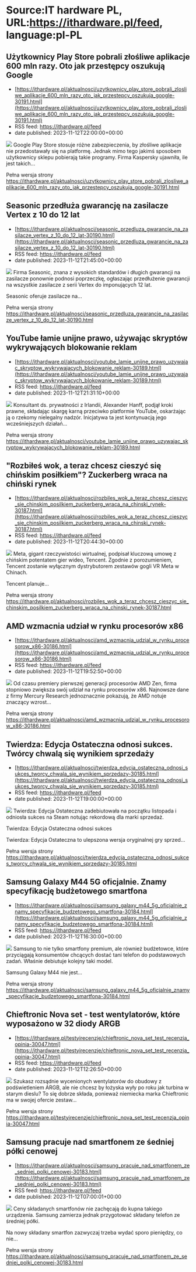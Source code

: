 # Source:IT hardware PL, URL:https://ithardware.pl/feed, language:pl-PL

## Użytkownicy Play Store pobrali złośliwe aplikacje 600 mln razy. Oto jak przestępcy oszukują Google
 - [https://ithardware.pl/aktualnosci/uzytkownicy_play_store_pobrali_zlosliwe_aplikacje_600_mln_razy_oto_jak_przestepcy_oszukuja_google-30191.html](https://ithardware.pl/aktualnosci/uzytkownicy_play_store_pobrali_zlosliwe_aplikacje_600_mln_razy_oto_jak_przestepcy_oszukuja_google-30191.html)
 - RSS feed: https://ithardware.pl/feed
 - date published: 2023-11-12T22:00:00+00:00

<img src="https://ithardware.pl/artykuly/min/30191_1.jpg" />            Google Play Store stosuje r&oacute;żne zabezpieczenia, by złośliwe aplikacje nie przedostawały się na platformę. Jednak mimo tego jakimś sposobem użytkownicy sklepu pobierają takie programy. Firma Kaspersky ujawniła, ile jest takich...
            <p>Pełna wersja strony <a href="https://ithardware.pl/aktualnosci/uzytkownicy_play_store_pobrali_zlosliwe_aplikacje_600_mln_razy_oto_jak_przestepcy_oszukuja_google-30191.html">https://ithardware.pl/aktualnosci/uzytkownicy_play_store_pobrali_zlosliwe_aplikacje_600_mln_razy_oto_jak_przestepcy_oszukuja_google-30191.html</a></p>

## Seasonic przedłuża gwarancję na zasilacze Vertex z 10 do 12 lat
 - [https://ithardware.pl/aktualnosci/seasonic_przedluza_gwarancje_na_zasilacze_vertex_z_10_do_12_lat-30190.html](https://ithardware.pl/aktualnosci/seasonic_przedluza_gwarancje_na_zasilacze_vertex_z_10_do_12_lat-30190.html)
 - RSS feed: https://ithardware.pl/feed
 - date published: 2023-11-12T21:45:00+00:00

<img src="https://ithardware.pl/artykuly/min/30190_1.jpg" />            Firma Seasonic, znana z wysokich standard&oacute;w i długich gwarancji na zasilacze&nbsp;ponownie podnosi poprzeczkę, ogłaszając przedłużenie gwarancji na wszystkie zasilacze z serii Vertex do imponujących 12 lat.

Seasonic oferuje zasilacze na...
            <p>Pełna wersja strony <a href="https://ithardware.pl/aktualnosci/seasonic_przedluza_gwarancje_na_zasilacze_vertex_z_10_do_12_lat-30190.html">https://ithardware.pl/aktualnosci/seasonic_przedluza_gwarancje_na_zasilacze_vertex_z_10_do_12_lat-30190.html</a></p>

## YouTube łamie unijne prawo, używając skryptów wykrywających blokowanie reklam
 - [https://ithardware.pl/aktualnosci/youtube_lamie_unijne_prawo_uzywajac_skryptow_wykrywajacych_blokowanie_reklam-30189.html](https://ithardware.pl/aktualnosci/youtube_lamie_unijne_prawo_uzywajac_skryptow_wykrywajacych_blokowanie_reklam-30189.html)
 - RSS feed: https://ithardware.pl/feed
 - date published: 2023-11-12T21:31:10+00:00

<img src="https://ithardware.pl/artykuly/min/30189_1.png" />            Konsultant ds. prywatności z Irlandii, Alexander Hanff, podjął kroki prawne, składając skargę karną przeciwko platformie YouTube, oskarżając ją o rzekomy nielegalny nadz&oacute;r. Inicjatywa ta jest kontynuacją jego wcześniejszych działań...
            <p>Pełna wersja strony <a href="https://ithardware.pl/aktualnosci/youtube_lamie_unijne_prawo_uzywajac_skryptow_wykrywajacych_blokowanie_reklam-30189.html">https://ithardware.pl/aktualnosci/youtube_lamie_unijne_prawo_uzywajac_skryptow_wykrywajacych_blokowanie_reklam-30189.html</a></p>

## "Rozbiłeś wok, a teraz chcesz cieszyć się chińskim posiłkiem"? Zuckerberg wraca na chiński rynek
 - [https://ithardware.pl/aktualnosci/rozbiles_wok_a_teraz_chcesz_cieszyc_sie_chinskim_posilkiem_zuckerberg_wraca_na_chinski_rynek-30187.html](https://ithardware.pl/aktualnosci/rozbiles_wok_a_teraz_chcesz_cieszyc_sie_chinskim_posilkiem_zuckerberg_wraca_na_chinski_rynek-30187.html)
 - RSS feed: https://ithardware.pl/feed
 - date published: 2023-11-12T20:44:30+00:00

<img src="https://ithardware.pl/artykuly/min/30187_1.jpg" />            Meta, gigant&nbsp;rzeczywistości wirtualnej, podpisał kluczową umowę z chińskim potentatem gier wideo, Tencent. Zgodnie z porozumieniem, Tencent zostanie wyłącznym dystrybutorem zestaw&oacute;w gogli VR&nbsp;Meta w Chinach.

Tencent planuje...
            <p>Pełna wersja strony <a href="https://ithardware.pl/aktualnosci/rozbiles_wok_a_teraz_chcesz_cieszyc_sie_chinskim_posilkiem_zuckerberg_wraca_na_chinski_rynek-30187.html">https://ithardware.pl/aktualnosci/rozbiles_wok_a_teraz_chcesz_cieszyc_sie_chinskim_posilkiem_zuckerberg_wraca_na_chinski_rynek-30187.html</a></p>

## AMD wzmacnia udział w rynku procesorów x86
 - [https://ithardware.pl/aktualnosci/amd_wzmacnia_udzial_w_rynku_procesorow_x86-30186.html](https://ithardware.pl/aktualnosci/amd_wzmacnia_udzial_w_rynku_procesorow_x86-30186.html)
 - RSS feed: https://ithardware.pl/feed
 - date published: 2023-11-12T19:52:50+00:00

<img src="https://ithardware.pl/artykuly/min/30186_1.jpg" />            Od czasu premiery pierwszej generacji procesor&oacute;w AMD Zen, firma stopniowo zwiększa sw&oacute;j udział na rynku procesor&oacute;w x86. Najnowsze dane z firmy Mercury Research jednoznacznie pokazują, że AMD notuje znaczący wzrost...
            <p>Pełna wersja strony <a href="https://ithardware.pl/aktualnosci/amd_wzmacnia_udzial_w_rynku_procesorow_x86-30186.html">https://ithardware.pl/aktualnosci/amd_wzmacnia_udzial_w_rynku_procesorow_x86-30186.html</a></p>

## Twierdza: Edycja Ostateczna odnosi sukces. Twórcy chwalą się wynikiem sprzedaży
 - [https://ithardware.pl/aktualnosci/twierdza_edycja_ostateczna_odnosi_sukces_tworcy_chwala_sie_wynikiem_sprzedazy-30185.html](https://ithardware.pl/aktualnosci/twierdza_edycja_ostateczna_odnosi_sukces_tworcy_chwala_sie_wynikiem_sprzedazy-30185.html)
 - RSS feed: https://ithardware.pl/feed
 - date published: 2023-11-12T19:00:00+00:00

<img src="https://ithardware.pl/artykuly/min/30185_1.jpg" />            Twierdza: Edycja Ostateczna zadebiutowała na początku listopada i odniosła sukces na Steam notując rekordową dla marki sprzedaż.

Twierdza: Edycja Ostateczna odnosi sukces

Twierdza: Edycja Ostateczna to ulepszona wersja oryginalnej gry sprzed...
            <p>Pełna wersja strony <a href="https://ithardware.pl/aktualnosci/twierdza_edycja_ostateczna_odnosi_sukces_tworcy_chwala_sie_wynikiem_sprzedazy-30185.html">https://ithardware.pl/aktualnosci/twierdza_edycja_ostateczna_odnosi_sukces_tworcy_chwala_sie_wynikiem_sprzedazy-30185.html</a></p>

## Samsung Galaxy M44 5G oficjalnie. Znamy specyfikację budżetowego smartfona
 - [https://ithardware.pl/aktualnosci/samsung_galaxy_m44_5g_oficjalnie_znamy_specyfikacje_budzetowego_smartfona-30184.html](https://ithardware.pl/aktualnosci/samsung_galaxy_m44_5g_oficjalnie_znamy_specyfikacje_budzetowego_smartfona-30184.html)
 - RSS feed: https://ithardware.pl/feed
 - date published: 2023-11-12T16:30:00+00:00

<img src="https://ithardware.pl/artykuly/min/30184_1.jpg" />            Samsung to nie tylko smartfony premium, ale r&oacute;wnież budżetowce, kt&oacute;re przyciągają konsument&oacute;w chcących dostać tani telefon do podstawowych zadań. Właśnie debiutuje kolejny taki model.

Samsung&nbsp;Galaxy M44 nie jest...
            <p>Pełna wersja strony <a href="https://ithardware.pl/aktualnosci/samsung_galaxy_m44_5g_oficjalnie_znamy_specyfikacje_budzetowego_smartfona-30184.html">https://ithardware.pl/aktualnosci/samsung_galaxy_m44_5g_oficjalnie_znamy_specyfikacje_budzetowego_smartfona-30184.html</a></p>

## Chieftronic Nova set -  test wentylatorów, które wyposażono w 32 diody ARGB
 - [https://ithardware.pl/testyirecenzje/chieftronic_nova_set_test_recenzja_opinia-30047.html](https://ithardware.pl/testyirecenzje/chieftronic_nova_set_test_recenzja_opinia-30047.html)
 - RSS feed: https://ithardware.pl/feed
 - date published: 2023-11-12T12:26:50+00:00

<img src="https://ithardware.pl/artykuly/min/30047_1.jpg" />            Szukasz rozsądnie wycenionych&nbsp;wentylator&oacute;w do obudowy z podświetleniem ARGB, ale nie chcesz by łożyska wyły po roku jak turbina w starym dieslu? To się dobrze składa, ponieważ niemiecka marka Chieftronic ma w swojej ofercie zestaw...
            <p>Pełna wersja strony <a href="https://ithardware.pl/testyirecenzje/chieftronic_nova_set_test_recenzja_opinia-30047.html">https://ithardware.pl/testyirecenzje/chieftronic_nova_set_test_recenzja_opinia-30047.html</a></p>

## Samsung pracuje nad smartfonem ze śedniej półki cenowej
 - [https://ithardware.pl/aktualnosci/samsung_pracuje_nad_smartfonem_ze_sedniej_polki_cenowej-30183.html](https://ithardware.pl/aktualnosci/samsung_pracuje_nad_smartfonem_ze_sedniej_polki_cenowej-30183.html)
 - RSS feed: https://ithardware.pl/feed
 - date published: 2023-11-12T07:00:01+00:00

<img src="https://ithardware.pl/artykuly/min/30183_1.jpg" />            Ceny składanych smartfon&oacute;w nie zachęcają do kupna takiego urządzenia. Samsung zamierza jednak przygotować składany&nbsp;telefon&nbsp;ze średniej p&oacute;łki.

Na nowy składany smartfon zazwyczaj trzeba wydać sporo pieniędzy, co nie...
            <p>Pełna wersja strony <a href="https://ithardware.pl/aktualnosci/samsung_pracuje_nad_smartfonem_ze_sedniej_polki_cenowej-30183.html">https://ithardware.pl/aktualnosci/samsung_pracuje_nad_smartfonem_ze_sedniej_polki_cenowej-30183.html</a></p>

